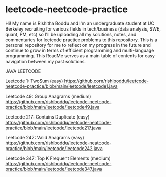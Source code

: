 # leetcode-neetcode-practice
Hi! My name is Rishitha Boddu and I'm an undergraduate student at UC Berkeley recruiting for various fields in tech/business (data analysis, SWE, quant, PM, etc) so I'll be uploading all my solutions, notes, and commentaries for leetcode practice problems to this repository. This is a personal repository for me to reflect on my progress in the future and continue to grow in terms of efficient programming and multi-language programming. This ReadMe serves as a main table of contents for easy navigation between my past solutions.

JAVA LEETCODE

Leetcode 1: TwoSum (easy) https://github.com/rishiboddu/leetcode-neatcode-practice/blob/main/leetcode/leetcode1.java

Leetcode 49: Group Anagrams (medium) https://github.com/rishiboddu/leetcode-neetcode-practice/blob/main/leetcode/leetcode49.java

Leetcode 217: Contains Duplicate (easy) https://github.com/rishiboddu/leetcode-neatcode-practice/blob/main/leetcode/leetcode217.java

Leetcode 242: Valid Anagrams (easy)  https://github.com/rishiboddu/leetcode-neatcode-practice/blob/main/leetcode/leetcode242.java

Leetcode 347: Top K Frequent Elements (medium) https://github.com/rishiboddu/leetcode-neetcode-practice/blob/main/leetcode/leetcode347.java
